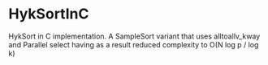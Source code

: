 # HykSortInC
HykSort in C implementation. A  SampleSort variant that uses alltoallv_kway and Parallel select having as a result reduced complexity to O(N log p / log k)
